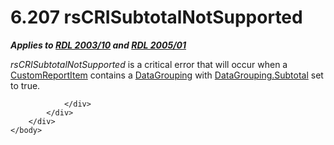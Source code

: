 <html dir="LTR" xmlns:mshelp="http://msdn.microsoft.com/mshelp" xmlns:ddue="http://ddue.schemas.microsoft.com/authoring/2003/5" xmlns:xlink="http://www.w3.org/1999/xlink" xmlns:tool="http://www.microsoft.com/tooltip">
    <head>
        <meta http-equiv="Content-Type" content="text/html; CHARSET=utf-8"></meta>
        <meta name="save" content="history"></meta>
        <title>6.207 rsCRISubtotalNotSupported</title>
        <xml>
            <mshelp:toctitle title="6.207 rsCRISubtotalNotSupported"></mshelp:toctitle>
            <mshelp:rltitle title="[MS-RDL]: rsCRISubtotalNotSupported"></mshelp:rltitle>
            <mshelp:keyword index="A" term="61f2ed8d-de3e-486c-9704-fceeae107e6f"></mshelp:keyword>
            <mshelp:attr name="DCSext.ContentType" value="open specification"></mshelp:attr>
            <mshelp:attr name="AssetID" value="61f2ed8d-de3e-486c-9704-fceeae107e6f"></mshelp:attr>
            <mshelp:attr name="TopicType" value="kbRef"></mshelp:attr>
            <mshelp:attr name="DCSext.Title" value="[MS-RDL]: rsCRISubtotalNotSupported" />
        </xml>
    </head>
    <body>
        <div id="header">
            <h1 class="heading">6.207 rsCRISubtotalNotSupported</h1>
        </div>
        <div id="mainSection">
            <div id="mainBody">
                <div id="allHistory" class="saveHistory"></div>
                <div id="sectionSection0" class="section" name="collapseableSection">
                    

<p><b><i>Applies to </i></b><a href="a7e2ad00-07c8-4f6d-80ab-3ad55df7b233.html"><b><i>RDL 2003/10</i></b></a><b><i>
and </i></b><a href="3ebe2912-4958-4832-b391-cad1f5e13338.html"><b><i>RDL 2005/01</i></b></a></p>

<p><i>rsCRISubtotalNotSupported</i> is a critical error that
will occur when a <a href="6bb7b35c-e517-4444-a96b-9f2ccdd1a642.html">CustomReportItem</a>
contains a <a href="824fc1fa-9258-4ee2-80a0-db64f7200b13.html">DataGrouping</a>
with <a href="d46b3baf-79ff-4a35-982e-81b216caebd5.html">DataGrouping.Subtotal</a>
set to true.</p>


                </div>
            </div>
        </div>
    </body>
</html>